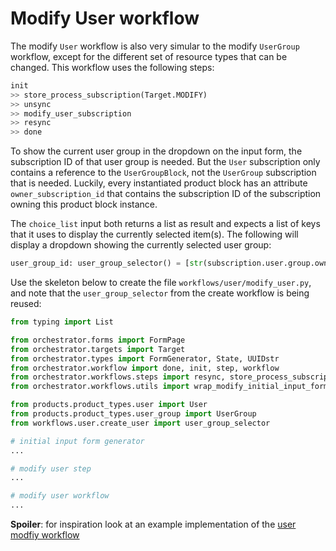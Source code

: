 # Modify User workflow

The modify `User` workflow is also very simular to the modify `UserGroup`
workflow, except for the different set of resource types that can be changed.
This workflow uses the following steps: 

```python
init
>> store_process_subscription(Target.MODIFY)
>> unsync
>> modify_user_subscription
>> resync
>> done
```

To show the current user group in the dropdown on the input form, the
subscription ID of that user group is needed. But the `User` subscription only
contains a reference to the `UserGroupBlock`, not the `UserGroup` subscription
that is needed. Luckily, every instantiated product block has an attribute
`owner_subscription_id` that contains the subscription ID of the subscription
owning this product block instance.

The `choice_list` input both returns a list as result and expects a list of
keys that it uses to display the currently selected item(s). The following will
display a dropdown showing the currently selected user group: 

```python
user_group_id: user_group_selector() = [str(subscription.user.group.owner_subscription_id)]
```

Use the skeleton below to create the file `workflows/user/modify_user.py`, 
and note that the `user_group_selector` from the create workflow is being 
reused:

```python
from typing import List

from orchestrator.forms import FormPage
from orchestrator.targets import Target
from orchestrator.types import FormGenerator, State, UUIDstr
from orchestrator.workflow import done, init, step, workflow
from orchestrator.workflows.steps import resync, store_process_subscription, unsync
from orchestrator.workflows.utils import wrap_modify_initial_input_form

from products.product_types.user import User
from products.product_types.user_group import UserGroup
from workflows.user.create_user import user_group_selector

# initial input form generator
...

# modify user step
...

# modify user workflow
...
```

**Spoiler**: for inspiration look at an example implementation of the [user
modfiy workflow ](https://github.com/workfloworchestrator/example-orchestrator-beginner/blob/main/workflows/user/modify_user.py)
